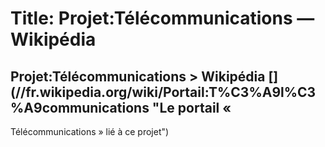 # Title: Projet:Télécommunications — Wikipédia

## Projet:Télécommunications > Wikipédia [](//fr.wikipedia.org/wiki/Portail:T%C3%A9l%C3%A9communications "Le portail «
Télécommunications » lié à ce projet")

